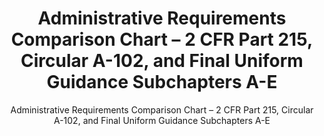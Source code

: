 ---
layout: resources-landing
title: "Administrative Requirements Comparison Chart &ndash; 2 CFR Part 215, Circular A-102, and Final Uniform Guidance Subchapters A-E"
subtitle: "Administrative Requirements Comparison Chart &ndash; 2 CFR Part 215, Circular A-102, and Final Uniform Guidance Subchapters A-E"
external_link: https://obamawhitehouse.archives.gov/sites/default/files/omb/fedreg/2013/uniform_guidance_administrative_requirements_text_comparison.pdf
filters: federal-financial-assistance uniform-guidance:-2-cfr-200 guidance omb 2013
---